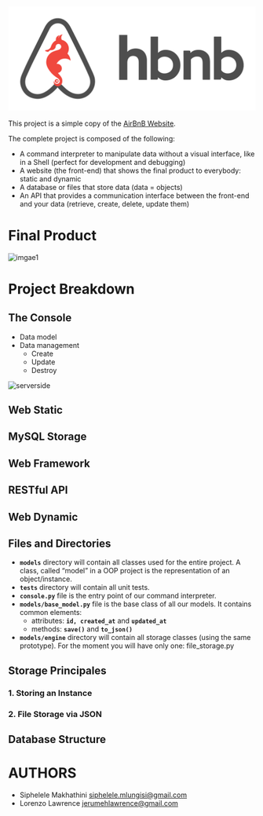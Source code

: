 ![](/assets/images/hbnb_logo.png)

This project is a simple copy of the [AirBnB Website](://intranet.alxswe.com/rltoken/m8g02HcD2ovrl_K-zulYBw).

The complete project is composed of the following:
* A command interpreter to manipulate data without a visual interface, like in a Shell (perfect for development and debugging)
*  A website (the front-end) that shows the final product to everybody: static and dynamic
*  A database or files that store data (data = objects)
*  An API that provides a communication interface between the front-end and your data (retrieve, create, delete, update them)

# Final Product
![imgae1](://s3.amazonaws.com/alx-intranet.hbtn.io/uploads/medias/2020/9/fe2e3e7701dec72ce612472dab9bb55fe0e9f6d4.png?X-Amz-Algorithm=AWS4-HMAC-SHA256&X-Amz-Credential=AKIARDDGGGOUSBVO6H7D%2F20230307%2Fus-east-1%2Fs3%2Faws4_request&X-Amz-Date=20230307T061051Z&X-Amz-Expires=86400&X-Amz-SignedHeaders=host&X-Amz-Signature=c2bedeb0c266f924fc46de14dd230c4a2e54ff7336449f32d713a8bc679ce7e0)

# Project Breakdown

## The Console
* Data model
* Data management
    * Create
    * Update
    * Destroy

![serverside](://s3.amazonaws.com/alx-intranet.hbtn.io/uploads/medias/2018/6/815046647d23428a14ca.png?X-Amz-Algorithm=AWS4-HMAC-SHA256&X-Amz-Credential=AKIARDDGGGOUSBVO6H7D%2F20230307%2Fus-east-1%2Fs3%2Faws4_request&X-Amz-Date=20230307T061051Z&X-Amz-Expires=86400&X-Amz-SignedHeaders=host&X-Amz-Signature=3608bd63cc335c20c5ab7465908a90aa2d19ca96860bb4bd2e04bb5149c38ab3)

## Web Static

## MySQL Storage

## Web Framework

## RESTful API

## Web Dynamic

## Files and Directories
 * **`models`** directory will contain all classes used for the entire project. A class, called “model” in a OOP project is the representation of an object/instance.
 * **`tests`** directory will contain all unit tests.
 * **`console.py`** file is the entry point of our command interpreter.
 * **`models/base_model.py`** file is the base class of all our models. It contains common elements:
     * attributes: **`id, created_at`** and **`updated_at`**
     * methods: **`save()`** and **`to_json()`**
 * **`models/engine`** directory will contain all storage classes (using the same prototype). For the moment you will have only one: file_storage.py

 ## Storage Principales

 ### 1. Storing an Instance

 ### 2. File Storage via JSON

 ## Database Structure

 # AUTHORS
* Siphelele Makhathini <siphelele.mlungisi@gmail.com>
* Lorenzo Lawrence <jerumehlawrence@gmail.com>
